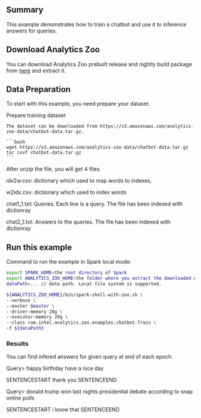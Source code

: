 ## Summary
This example demonstrates how to train a chatbot and use it to inference answers for queries.

## Download Analytics Zoo
You can download Analytics Zoo prebuilt release and nightly build package from [here](https://analytics-zoo.github.io/master/#release-download/) and extract it.

## Data Preparation

To start with this example, you need prepare your dataset.

Prepare training dataset

    The dataset can be downloaded from https://s3.amazonaws.com/analytics-zoo-data/chatbot-data.tar.gz.
    
    ```bash
    wget https://s3.amazonaws.com/analytics-zoo-data/chatbot-data.tar.gz
    tar zxvf chatbot-data.tar.gz
    ```
After unzip the file, you will get 4 files.

idx2w.csv: dictionary which used to map words to indexes.

w2idx.csv: dictionary which used to index words

chat1_1.txt: Queries. Each line is a query. The file has been indexed with dictionray

chat2_1.txt: Answers to the queries. The file has been indexed with dictionray


## Run this example

Command to run the example in Spark local mode:
```bash
export SPARK_HOME=the root directory of Spark
export ANALYTICS_ZOO_HOME=the folder where you extract the downloaded Analytics Zoo zip package
dataPath=... // data path. Local file system is supported.

${ANALYTICS_ZOO_HOME}/bin/spark-shell-with-zoo.sh \
--verbose \
--master $master \
--driver-memory 20g \
--executor-memory 20g \
--class com.intel.analytics.zoo.examples.chatbot.Train \
-f ${dataPath}
```

### Results
You can find infered answers for given query at end of each epoch.

Query> happy birthday have a nice day

SENTENCESTART thank you  SENTENCEEND

Query> donald trump won last nights presidential debate according to snap online polls

SENTENCESTART i know that SENTENCEEND
